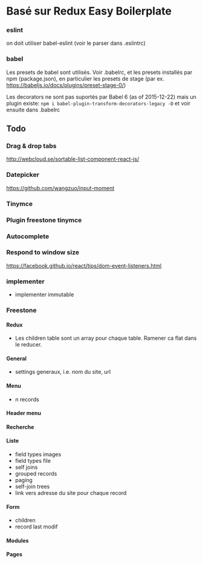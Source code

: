 Basé sur Redux Easy Boilerplate
=========================


### eslint

on doit utiliser babel-eslint (voir le parser dans .eslintrc)

### babel

Les presets de babel sont utilisés. Voir .babelrc, et les presets installés par npm (package.json), en particulier les presets de stage (par ex. https://babeljs.io/docs/plugins/preset-stage-0/)

Les decorators ne sont pas suportés par Babel 6 (as of 2015-12-22) mais un plugin existe: 
```npm i babel-plugin-transform-decorators-legacy -D```
et voir ensuite dans .babelrc


## Todo

### Drag & drop tabs

http://webcloud.se/sortable-list-component-react-js/

### Datepicker

https://github.com/wangzuo/input-moment

### Tinymce

### Plugin freestone tinymce

### Autocomplete

### Respond to window size
https://facebook.github.io/react/tips/dom-event-listeners.html

### implementer
- implementer immutable

### Freestone
#### Redux
- Les children table sont un array pour chaque table. Ramener ca flat dans le reducer.

#### General
- settings generaux, i.e. nom du site, url

#### Menu
- n records

#### Header menu
#### Recherche
#### Liste
- field types images
- field types file
- self joins
- grouped records
- paging
- self-join trees
- link vers adresse du site pour chaque record

#### Form
- children
- record last modif

#### Modules
#### Pages
